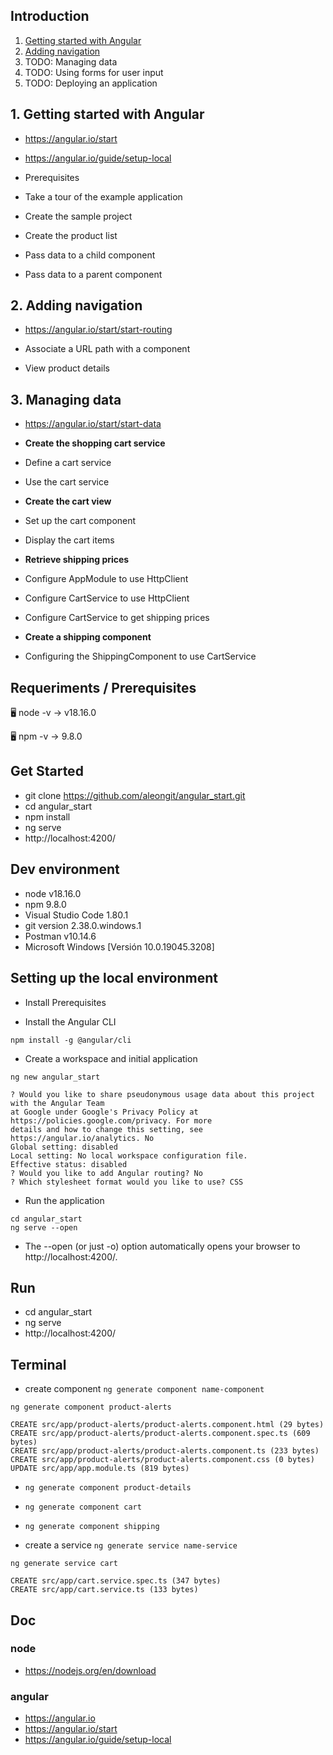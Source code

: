 ## Introduction

1. [Getting started with Angular](#1-getting-started-with-angular)
2. [Adding navigation](#2-adding-navigation)
3. TODO: Managing data
4. TODO: Using forms for user input
5. TODO: Deploying an application



## 1. Getting started with Angular
- https://angular.io/start
- https://angular.io/guide/setup-local

- Prerequisites
- Take a tour of the example application
- Create the sample project
- Create the product list
- Pass data to a child component
- Pass data to a parent component


## 2. Adding navigation
- https://angular.io/start/start-routing

- Associate a URL path with a component
- View product details


## 3. Managing data
- https://angular.io/start/start-data

- **Create the shopping cart service**
- Define a cart service
- Use the cart service
- **Create the cart view**
- Set up the cart component
- Display the cart items
- **Retrieve shipping prices**
- Configure AppModule to use HttpClient
- Configure CartService to use HttpClient
- Configure CartService to get shipping prices
- **Create a shipping component**
- Configuring the ShippingComponent to use CartService



## Requeriments / Prerequisites

🖥️ node -v
→ v18.16.0

🖥️ npm -v
→ 9.8.0



## Get Started

- git clone https://github.com/aleongit/angular_start.git
- cd angular_start
- npm install
- ng serve
- http://localhost:4200/



## Dev environment

- node v18.16.0
- npm 9.8.0
- Visual Studio Code 1.80.1
- git version 2.38.0.windows.1
- Postman v10.14.6
- Microsoft Windows [Versión 10.0.19045.3208]




## Setting up the local environment

- Install Prerequisites

- Install the Angular CLI
```
npm install -g @angular/cli
```

- Create a workspace and initial application
```
ng new angular_start
```
```
? Would you like to share pseudonymous usage data about this project with the Angular Team
at Google under Google's Privacy Policy at https://policies.google.com/privacy. For more
details and how to change this setting, see https://angular.io/analytics. No
Global setting: disabled
Local setting: No local workspace configuration file.
Effective status: disabled
? Would you like to add Angular routing? No
? Which stylesheet format would you like to use? CSS
```

- Run the application
```
cd angular_start
ng serve --open
```
- The --open (or just -o) option automatically opens your browser to http://localhost:4200/.



## Run

- cd angular_start
- ng serve
- http://localhost:4200/



## Terminal

- create component `ng generate component name-component`
```
ng generate component product-alerts

CREATE src/app/product-alerts/product-alerts.component.html (29 bytes)
CREATE src/app/product-alerts/product-alerts.component.spec.ts (609 bytes)
CREATE src/app/product-alerts/product-alerts.component.ts (233 bytes)
CREATE src/app/product-alerts/product-alerts.component.css (0 bytes)
UPDATE src/app/app.module.ts (819 bytes)
```
- `ng generate component product-details`
- `ng generate component cart`
- `ng generate component shipping`

- create a service `ng generate service name-service`
```
ng generate service cart

CREATE src/app/cart.service.spec.ts (347 bytes)
CREATE src/app/cart.service.ts (133 bytes)
```


## Doc

### node
- https://nodejs.org/en/download


### angular
- https://angular.io
- https://angular.io/start
- https://angular.io/guide/setup-local

